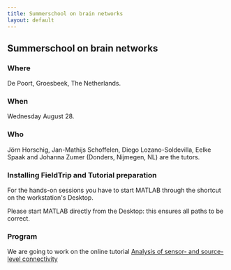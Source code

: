 ```yaml
---
title: Summerschool on brain networks
layout: default
---
```


##  Summerschool on brain networks 

### Where

De Poort, Groesbeek, The Netherlands.

### When

Wednesday August 28.

### Who

Jörn Horschig, Jan-Mathijs Schoffelen, Diego Lozano-Soldevilla, Eelke Spaak and Johanna Zumer (Donders, Nijmegen, NL) are the tutors. 

### Installing FieldTrip and Tutorial preparation

For the hands-on sessions you have to start MATLAB through the shortcut on the workstation's Desktop. 

<div class="alert-danger">
Please start MATLAB directly from the Desktop: this ensures all paths to be correct.
</div>

### Program

We are going to work on the online tutorial [Analysis of sensor- and source-level connectivity](/tutorial/connectivityextended)

